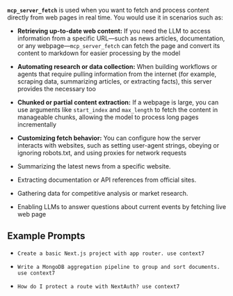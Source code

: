 **`mcp_server_fetch`** is used when you want to fetch and process content directly from web pages in real time. You would use it in scenarios such as:

- **Retrieving up-to-date web content:** If you need the LLM to access information from a specific URL—such as news articles, documentation, or any webpage—`mcp_server_fetch` can fetch the page and convert its content to markdown for easier processing by the model
    
- **Automating research or data collection:** When building workflows or agents that require pulling information from the internet (for example, scraping data, summarizing articles, or extracting facts), this server provides the necessary too
    
- **Chunked or partial content extraction:** If a webpage is large, you can use arguments like `start_index` and `max_length` to fetch the content in manageable chunks, allowing the model to process long pages incrementally
    
- **Customizing fetch behavior:** You can configure how the server interacts with websites, such as setting user-agent strings, obeying or ignoring robots.txt, and using proxies for network requests


- Summarizing the latest news from a specific website.  
- Extracting documentation or API references from official sites. 
- Gathering data for competitive analysis or market research.
- Enabling LLMs to answer questions about current events by fetching live web page

## Example Prompts

- `Create a basic Next.js project with app router. use context7`
    
- `Write a MongoDB aggregation pipeline to group and sort documents. use context7`
    
- `How do I protect a route with NextAuth? use context7`